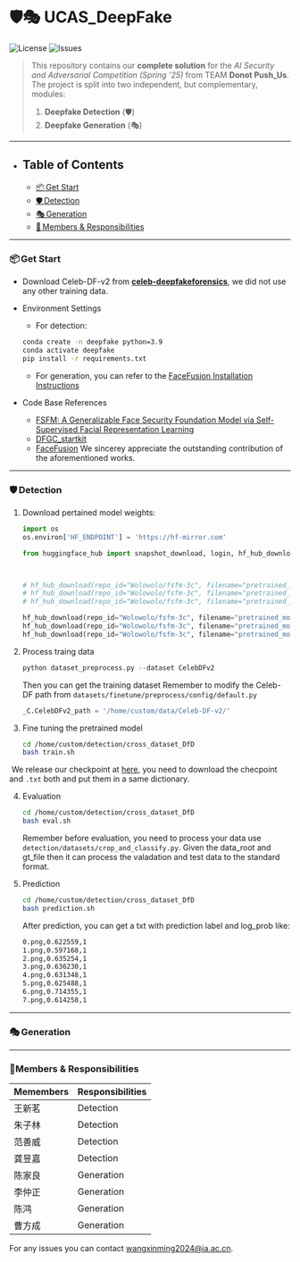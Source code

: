 # 🛡️🎭 UCAS_DeepFake

![License](https://img.shields.io/badge/license-MIT-green)
![Issues](https://img.shields.io/github/issues/gudehhh666/UCAS_DeepFake)

> This repository contains our **complete solution** for the *AI Security and Adversarial Competition (Spring ’25)* from TEAM **Donot Push_Us**.  
> The project is split into two independent, but complementary, modules:  
>
> 1. **Deepfake Detection** (🛡️)  
> 2. **Deepfake Generation** (🎭)  
>

---

- ## Table of Contents
  - [📦 Get Start](#-get-start)
  - [🛡️ Detection](#-detection)
  - [🎭 Generation](#-generation)
  - [👥 Members & Responsibilities](#-members--responsibilities)

---

### 📦 Get Start

* Download Celeb-DF-v2 from **[celeb-deepfakeforensics](https://github.com/yuezunli/celeb-deepfakeforensics)**, we did not use any other training data.

* Environment Settings

  * For detection:

  ```bash
  conda create -n deepfake python=3.9
  conda activate deepfake
  pip install -r requirements.txt
  ```

  * For generation, you can refer to the [FaceFusion Installation Instructions](https://docs.facefusion.io/installation)

* Code Base References
  * [FSFM: A Generalizable Face Security Foundation Model via Self-Supervised Facial Representation Learning](https://github.com/wolo-wolo/FSFM.git)
  * [DFGC_startkit](https://github.com/bomb2peng/DFGC_starterkit.git)
  * [FaceFusion](https://github.com/facefusion/facefusion.git)
    We sincerey appreciate the outstanding contribution of the aforementioned  works.

---

### 🛡️ Detection

1. Download pertained model weights:
   ```python
   import os
   os.environ['HF_ENDPOINT'] = 'https://hf-mirror.com'
   
   from huggingface_hub import snapshot_download, login, hf_hub_download
   
   
   
   # hf_hub_download(repo_id="Wolowolo/fsfm-3c", filename="pretrained_models/VF2_ViT-B/checkpoint-400.pth", local_dir="./checkpoint/", local_dir_use_symlinks=False)
   # hf_hub_download(repo_id="Wolowolo/fsfm-3c", filename="pretrained_models/VF2_ViT-B/checkpoint-te-400.pth", local_dir="./checkpoint/", local_dir_use_symlinks=False)
   # hf_hub_download(repo_id="Wolowolo/fsfm-3c", filename="pretrained_models/VF2_ViT-B/pretrain_ds_mean_std.txt", local_dir="./checkpoint/", local_dir_use_symlinks=False)
   
   hf_hub_download(repo_id="Wolowolo/fsfm-3c", filename="pretrained_models/FF++_o_c23_ViT-B/checkpoint-400.pth", local_dir="./checkpoint/", local_dir_use_symlinks=False)
   hf_hub_download(repo_id="Wolowolo/fsfm-3c", filename="pretrained_models/FF++_o_c23_ViT-B/checkpoint-te-400.pth", local_dir="./checkpoint/", local_dir_use_symlinks=False)
   hf_hub_download(repo_id="Wolowolo/fsfm-3c", filename="pretrained_models/FF++_o_c23_ViT-B/pretrain_ds_mean_std.txt", local_dir="./checkpoint/", local_dir_use_symlinks=False)
   
   ```

   

2. Process traing data
   ```python
   python dataset_preprocess.py --dataset CelebDFv2
   ```

   Then you can get the training dataset
   Remember to modify the Celeb-DF path from `datasets/finetune/preprocess/config/default.py`

   ```python
   _C.CelebDFv2_path = '/home/custom/data/Celeb-DF-v2/'
   ```

3. Fine tuning the pretrained model
   ```bash
   cd /home/custom/detection/cross_dataset_DfD
   bash train.sh
   ```

​	We release our checkpoint at [here](Eincasia/deepfake_detection), you need to download the checpoint and `.txt` both and put them 	in a same dictionary.

4. Evaluation
   ```bash 
   cd /home/custom/detection/cross_dataset_DfD
   bash eval.sh
   ```

   Remember before evaluation, you need to process your data use `detection/datasets/crop_and_classify.py`. Given the data_root and gt_file then it can process the valadation and test data to the standard format.

5. Prediction
   ```bash
   cd /home/custom/detection/cross_dataset_DfD
   bash prediction.sh
   ```

   After prediction, you can get a txt with prediction label and log_prob like:
   ```txt
   0.png,0.622559,1
   1.png,0.597168,1
   2.png,0.635254,1
   3.png,0.636230,1
   4.png,0.631348,1
   5.png,0.625488,1
   6.png,0.714355,1
   7.png,0.614258,1
   ```

---

### 🎭 Generation
---

### 👥Members & Responsibilities
| Memembers  | Responsibilities      |
| ----- | ------------- |
| 王新茗 | Detection     |
| 朱子林 | Detection |
| 范善威 | Detection |
| 龚昱嘉 | Detection |
| 陈家良 | Generation    |
| 李仲正 | Generation |
| 陈鸿 | Generation |
| 曹方成 | Generation |

For any issues  you can contact wangxinming2024@ia.ac.cn.